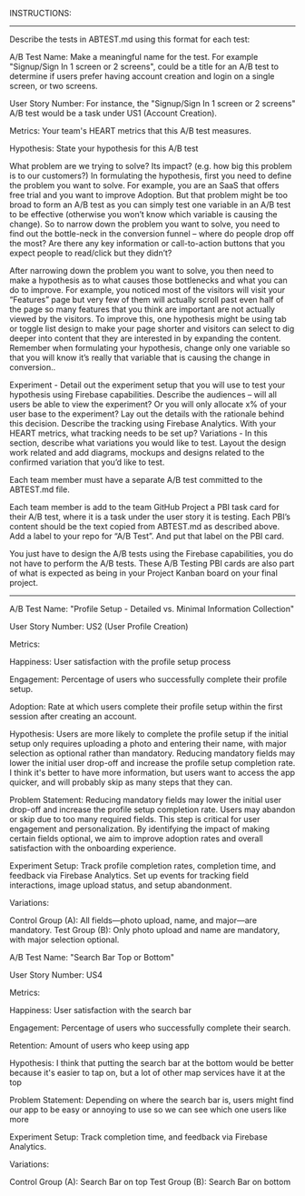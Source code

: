 INSTRUCTIONS:

****
Describe the tests in ABTEST.md using this format for each test:

A/B Test Name:  Make a meaningful name for the test. For example  "Signup/Sign In 1 screen or 2 screens", could be a title for an A/B test to determine if users prefer having account creation and login on a single screen, or two screens.

User Story Number: For instance, the "Signup/Sign In 1 screen or 2 screens" A/B test would be a task under US1 (Account Creation). 

Metrics:  Your team's HEART metrics that this A/B test measures.

Hypothesis: State your hypothesis for this A/B test

What problem are we trying to solve? Its impact? (e.g. how big this problem is to our customers?) In formulating the hypothesis, first you need to define the problem you want to solve. For example, you are an SaaS that offers free trial and you want to improve Adoption. But that problem might be too broad to form an A/B test as you can simply test one variable in an A/B test to be effective (otherwise you won’t know which variable is causing the change). So to narrow down the problem you want to solve, you need to find out the bottle-neck in the conversion funnel – where do people drop off the most? Are there any key information or call-to-action buttons that you expect people to read/click but they didn’t? 

After narrowing down the problem you want to solve, you then need to make a hypothesis as to what causes those bottlenecks and what you can do to improve. For example, you noticed most of the visitors will visit your “Features” page but very few of them will actually scroll past even half of the page so many features that you think are important are not actually viewed by the visitors. To improve this, one hypothesis might be using tab or toggle list design to make your page shorter and visitors can select to dig deeper into content that they are interested in by expanding the content. Remember when formulating your hypothesis, change only one variable so that you will know it’s really that variable that is causing the change in conversion..

Experiment - Detail out the experiment setup that you will use to test your hypothesis using Firebase capabilities. Describe the audiences – will all users be able to view the experiment? Or you will only allocate x% of your user base to the experiment? Lay out the details with the rationale behind this decision. Describe the tracking using Firebase Analytics. With your HEART metrics, what tracking needs to be set up? 
Variations - In this section, describe what variations you would like to test. Layout the design work related and add diagrams, mockups and designs related to the confirmed variation that you’d like to test.

Each team member must have a separate A/B test committed to the ABTEST.md file.

Each team member is add to the team GitHub Project a PBI task card for their A/B test, where it is a task under the user story it is testing.  Each PBI’s content should be the text copied from ABTEST.md as described above.  Add a label to your repo for “A/B Test”. And put that label on the PBI card.

 You just have to design the A/B tests using the Firebase capabilities, you do not have to perform the A/B tests. These A/B Testing PBI cards are also part of what is expected as being in your Project Kanban board on your final project.

****

A/B Test Name: "Profile Setup - Detailed vs. Minimal Information Collection"

User Story Number: US2 (User Profile Creation)

Metrics:

Happiness: User satisfaction with the profile setup process 

Engagement: Percentage of users who successfully complete their profile setup.

Adoption: Rate at which users complete their profile setup within the first session after creating an account.

Hypothesis:
Users are more likely to complete the profile setup if the initial setup only requires uploading a photo and entering their name, with major selection as optional rather than mandatory. Reducing mandatory fields may lower the initial user drop-off and increase the profile setup completion rate. I think it's better to have more information, but users want to access the app quicker, and will probably skip as many steps that they can.

Problem Statement:
Reducing mandatory fields may lower the initial user drop-off and increase the profile setup completion rate. Users may abandon or skip due to too many required fields. This step is critical for user engagement and personalization. By identifying the impact of making certain fields optional, we aim to improve adoption rates and overall satisfaction with the onboarding experience.

Experiment Setup:
Track profile completion rates, completion time, and feedback via Firebase Analytics. Set up events for tracking field interactions, image upload status, and setup abandonment.

Variations:

Control Group (A): All fields—photo upload, name, and major—are mandatory.
Test Group (B): Only photo upload and name are mandatory, with major selection optional.


A/B Test Name: "Search Bar Top or Bottom"

User Story Number: US4 

Metrics:

Happiness: User satisfaction with the search bar 

Engagement: Percentage of users who successfully complete their search.

Retention: Amount of users who keep using app

Hypothesis:
I think that putting the search bar at the bottom would be better because it's easier to tap on, but a lot of other map services have it at the top

Problem Statement:
Depending on where the search bar is, users might find our app to be easy or annoying to use so we can see which one users like more

Experiment Setup:
Track completion time, and feedback via Firebase Analytics.

Variations:

Control Group (A): Search Bar on top
Test Group (B): Search Bar on bottom


